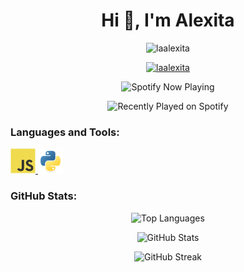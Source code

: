 <h1 align="center">Hi 👋, I'm Alexita</h1>

<p align="center">
  <img src="https://komarev.com/ghpvc/?username=laalexita&label=Profile%20views&color=0e75b6&style=flat" alt="laalexita" />
</p>

<p align="center">
  <a href="https://github.com/ryo-ma/github-profile-trophy">
    <img src="https://github-profile-trophy.vercel.app/?username=laalexita&theme=flat&no-frame=true&margin-w=15" alt="laalexita" />
  </a>
</p>

<p align="center">
  <img src="https://spotify-github-profile.vercel.app/api/view?uid=313pxmamdg6y2lgkpkuj7a5rad5a&cover_image=true&theme=default&show_offline=false&background_color=121212&interchange=false&bar_color_cover=true" alt="Spotify Now Playing" />
</p>

<p align="center">
  <img src="https://spotify-recently-played-readme.vercel.app/api?user=313pxmamdg6y2lgkpkuj7a5rad5a&count=5" alt="Recently Played on Spotify" />
</p>

<h3 align="left">Languages and Tools:</h3>
<p align="left">
  <a href="https://developer.mozilla.org/en-US/docs/Web/JavaScript" target="_blank" rel="noreferrer">
    <img src="https://raw.githubusercontent.com/devicons/devicon/master/icons/javascript/javascript-original.svg" alt="javascript" width="40" height="40"/>
  </a>
  <a href="https://www.python.org" target="_blank" rel="noreferrer">
    <img src="https://raw.githubusercontent.com/devicons/devicon/master/icons/python/python-original.svg" alt="python" width="40" height="40"/>
  </a>
</p>

<h3 align="left">GitHub Stats:</h3>
<p align="center">
  <img src="https://github-readme-stats.vercel.app/api/top-langs?username=laalexita&show_icons=true&locale=en&layout=compact" alt="Top Languages" />
</p>
<p align="center">
  <img src="https://github-readme-stats.vercel.app/api?username=laalexita&show_icons=true&locale=en" alt="GitHub Stats" />
</p>
<p align="center">
  <img src="https://github-readme-streak-stats.herokuapp.com/?user=laalexita&" alt="GitHub Streak" />
</p>
